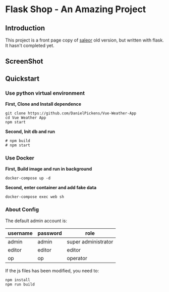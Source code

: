 # Flask Shop - An Amazing Project


## Introduction
This project is a front page copy of [saleor](https://github.com/mirumee/saleor) old version, but written with flask. 
It hasn't completed yet.

## ScreenShot




## Quickstart

### Use python virtual environment
**First, Clone and Install dependence**
```
git clone https://github.com/DanielPickens/Vue-Weather-App
cd Vue Weather App
npm start

```

**Second, Init db and run**
```
# npm build
# npm start
```

### Use Docker 
**First, Build image and run in background**
```
docker-compose up -d
```
**Second, enter container and add fake data**
```
docker-compose exec web sh

```
### About Config
The default admin account is:

username|password|role
---|---|---
admin|admin|super administrator
editor|editor|editor
op|op|operator

If the js files has been modified, you need to:
```
npm install
npm run build
```

